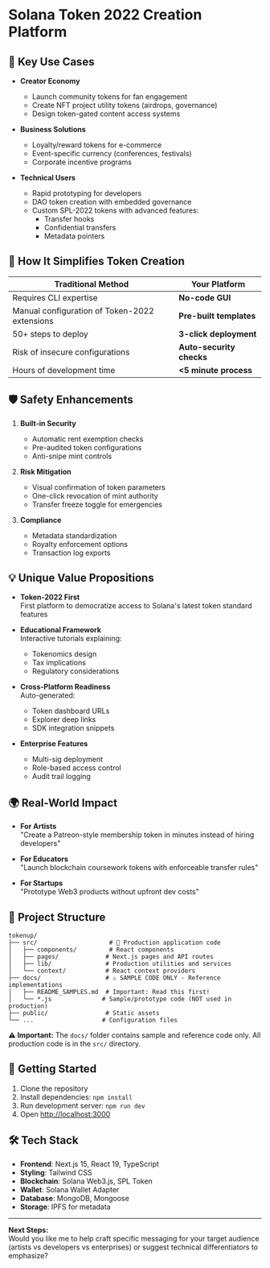 # Solana Token 2022 Creation Platform

## 🚀 Key Use Cases  
- **Creator Economy**  
  - Launch community tokens for fan engagement  
  - Create NFT project utility tokens (airdrops, governance)  
  - Design token-gated content access systems  

- **Business Solutions**  
  - Loyalty/reward tokens for e-commerce  
  - Event-specific currency (conferences, festivals)  
  - Corporate incentive programs  

- **Technical Users**  
  - Rapid prototyping for developers  
  - DAO token creation with embedded governance  
  - Custom SPL-2022 tokens with advanced features:  
    - Transfer hooks  
    - Confidential transfers  
    - Metadata pointers  

## 🔧 How It Simplifies Token Creation  
| Traditional Method | Your Platform |  
|---------------------|---------------|  
| Requires CLI expertise | **No-code GUI** |  
| Manual configuration of Token-2022 extensions | **Pre-built templates** |  
| 50+ steps to deploy | **3-click deployment** |  
| Risk of insecure configurations | **Auto-security checks** |  
| Hours of development time | **<5 minute process** |  

## 🛡️ Safety Enhancements  
1. **Built-in Security**  
   - Automatic rent exemption checks  
   - Pre-audited token configurations  
   - Anti-snipe mint controls  

2. **Risk Mitigation**  
   - Visual confirmation of token parameters  
   - One-click revocation of mint authority  
   - Transfer freeze toggle for emergencies  

3. **Compliance**  
   - Metadata standardization  
   - Royalty enforcement options  
   - Transaction log exports  

## 💡 Unique Value Propositions  
- **Token-2022 First**  
  First platform to democratize access to Solana's latest token standard features  

- **Educational Framework**  
  Interactive tutorials explaining:  
  - Tokenomics design  
  - Tax implications  
  - Regulatory considerations  

- **Cross-Platform Readiness**  
  Auto-generated:  
  - Token dashboard URLs  
  - Explorer deep links  
  - SDK integration snippets  

- **Enterprise Features**  
  - Multi-sig deployment  
  - Role-based access control  
  - Audit trail logging  

## 🌍 Real-World Impact  
- **For Artists**  
  "Create a Patreon-style membership token in minutes instead of hiring developers"  

- **For Educators**  
  "Launch blockchain coursework tokens with enforceable transfer rules"  

- **For Startups**  
  "Prototype Web3 products without upfront dev costs"  

## 📁 Project Structure

```
tokenup/
├── src/                    # 🚀 Production application code
│   ├── components/         # React components
│   ├── pages/             # Next.js pages and API routes
│   ├── lib/               # Production utilities and services
│   └── context/           # React context providers
├── docs/                  # ⚠️ SAMPLE CODE ONLY - Reference implementations
│   ├── README_SAMPLES.md  # Important: Read this first!
│   └── *.js              # Sample/prototype code (NOT used in production)
├── public/                # Static assets
└── ...                   # Configuration files
```

**⚠️ Important:** The `docs/` folder contains sample and reference code only. All production code is in the `src/` directory.

## 🚀 Getting Started

1. Clone the repository
2. Install dependencies: `npm install`
3. Run development server: `npm run dev`
4. Open [http://localhost:3000](http://localhost:3000)

## 🛠️ Tech Stack

- **Frontend**: Next.js 15, React 19, TypeScript
- **Styling**: Tailwind CSS
- **Blockchain**: Solana Web3.js, SPL Token
- **Wallet**: Solana Wallet Adapter
- **Database**: MongoDB, Mongoose
- **Storage**: IPFS for metadata

---

**Next Steps:**  
Would you like me to help craft specific messaging for your target audience (artists vs developers vs enterprises) or suggest technical differentiators to emphasize?